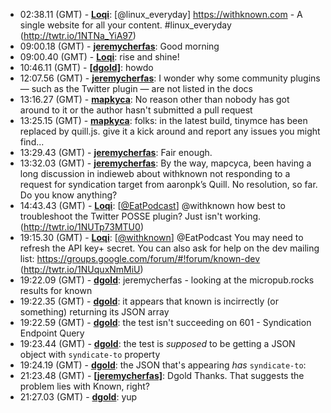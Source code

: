 * <a id="02:38.11">02:38.11 (GMT)</a> - __[Loqi](https://github.com/Loqi)__: [@linux_everyday] https://withknown.com - A single website for all your content.  #linux_everyday (http://twtr.io/1NTNa_YiA97)
* <a id="09:00.18">09:00.18 (GMT)</a> - __[jeremycherfas](https://github.com/jeremycherfas)__: Good morning
* <a id="09:00.40">09:00.40 (GMT)</a> - __[Loqi](https://github.com/Loqi)__: rise and shine!
* <a id="10:46.11">10:46.11 (GMT)</a> - __[[dgold]](https://github.com/[dgold])__: howdo
* <a id="12:07.56">12:07.56 (GMT)</a> - __[jeremycherfas](https://github.com/jeremycherfas)__: I wonder why some community plugins — such as the Twitter plugin — are not listed in the docs
* <a id="13:16.27">13:16.27 (GMT)</a> - __[mapkyca](https://github.com/mapkyca)__: No reason other than nobody has got around to it or the author hasn't submitted a pull request
* <a id="13:25.15">13:25.15 (GMT)</a> - __[mapkyca](https://github.com/mapkyca)__: folks: in the latest build, tinymce has been replaced by quill.js. give it a kick around and report any issues you might find...
* <a id="13:29.43">13:29.43 (GMT)</a> - __[jeremycherfas](https://github.com/jeremycherfas)__: Fair enough.
* <a id="13:32.03">13:32.03 (GMT)</a> - __[jeremycherfas](https://github.com/jeremycherfas)__: By the way, mapcyca, been having a long discussion in indieweb about withknown not responding to a request for syndication target from aaronpk’s Quill. No resolution, so far. Do you know anything?
* <a id="14:43.43">14:43.43 (GMT)</a> - __[Loqi](https://github.com/Loqi)__: [<a href="https://twitter.com/EatPodcast">@EatPodcast</a>] @withknown how best to troubleshoot the Twitter POSSE plugin? Just isn't working. (http://twtr.io/1NUTp73MTU0)
* <a id="19:15.30">19:15.30 (GMT)</a> - __[Loqi](https://github.com/Loqi)__: [<a href="https://twitter.com/withknown">@withknown</a>] @EatPodcast You may need to refresh the API key+ secret. You can also ask for help on the dev mailing list: https://groups.google.com/forum/#!forum/known-dev (http://twtr.io/1NUquxNmMiU)
* <a id="19:22.09">19:22.09 (GMT)</a> - __[dgold](https://github.com/dgold)__: jeremycherfas - looking at the micropub.rocks results for known
* <a id="19:22.35">19:22.35 (GMT)</a> - __[dgold](https://github.com/dgold)__: it appears that known is incirrectly (or something) returning its JSON array
* <a id="19:22.59">19:22.59 (GMT)</a> - __[dgold](https://github.com/dgold)__: the test isn't succeeding on 601 - Syndication Endpoint Query
* <a id="19:23.44">19:23.44 (GMT)</a> - __[dgold](https://github.com/dgold)__: the test is _supposed_ to be getting a JSON object with `syndicate-to` property
* <a id="19:24.19">19:24.19 (GMT)</a> - __[dgold](https://github.com/dgold)__: the JSON that's appearing _has_ `syndicate-to`:
* <a id="21:23.48">21:23.48 (GMT)</a> - __[[jeremycherfas]](https://github.com/[jeremycherfas])__: Dgold Thanks. That suggests the problem lies with Known, right?
* <a id="21:27.03">21:27.03 (GMT)</a> - __[dgold](https://github.com/dgold)__: yup
